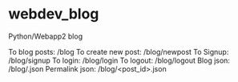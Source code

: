 webdev_blog
===========

Python/Webapp2 blog

To blog posts: /blog
To create new post: /blog/newpost
To Signup: /blog/signup
To login: /blog/login
To logout: /blog/logout
Blog json: /blog/.json
Permalink json: /blog/<post_id>.json
